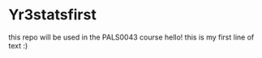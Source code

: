 # Yr3statsfirst
this repo will be used in the PALS0043 course
hello! this is my first line of text :)
